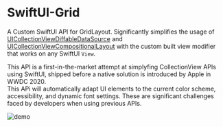 # SwiftUI-Grid
A Custom SwiftUI API for GridLayout. Significantly simplifies the usage of [UICollectionViewDiffableDataSource](https://developer.apple.com/videos/play/wwdc2019/220/) and [UICollectionViewCompositionalLayout](https://developer.apple.com/videos/play/wwdc2019/215/) with the custom built view modifier that works on any SwiftUI `View`.

This API is a first-in-the-market attempt at simplyfing CollectionView APIs using SwiftUI, shipped before a native solution is introduced by Apple in WWDC 2020.  
This APi will automatically adapt UI elements to the current color scheme, accessibility, and dynamic font settings. These are significant challenges faced by developers when using previous APIs.

![demo](demo.gif)
